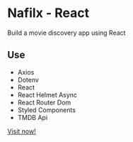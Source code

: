 # Nafilx - React

Build a movie discovery app using React

## Use

- Axios
- Dotenv
- React
- React Helmet Async
- React Router Dom
- Styled Components
- TMDB Api

[Visit now!](https://ki-react-naflix.netlify.app/)
